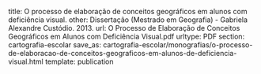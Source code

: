 title: O processo de elaboração de conceitos geográficos em alunos com deficiência visual.
other: Dissertação (Mestrado em Geografia) - Gabriela Alexandre Custódio. 2013.
url: O Processo de Elaboração de Conceitos Geográficos em Alunos com Deficiência Visual.pdf
urltype: PDF
section: cartografia-escolar
save_as: cartografia-escolar/monografias/o-processo-de-elaboracao-de-conceitos-geograficos-em-alunos-de-deficiencia-visual.html
template: publication
